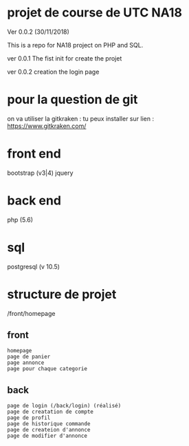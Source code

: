 # projet de course de UTC NA18 
Ver 0.0.2 (30/11/2018)

This is a repo for NA18 project on PHP and SQL.

ver 0.0.1 The fist init for create the projet

ver 0.0.2 creation the login page 

# pour la question de  git 
on va utiliser la gitkraken :
tu peux installer sur lien :
https://www.gitkraken.com/


# front end
bootstrap (v3|4)
jquery 



# back end 
php (5.6)


# sql 
postgresql (v 10.5)


# structure de projet
/front/homepage
 ## front
    homepage
    page de panier 
    page annonce
    page pour chaque categorie
    
  
 ## back
    page de login (/back/login) (réalisé)
    page de creatation de compte
    page de profil 
    page de historique commande
    page de createion d'annonce
    page de modifier d'annonce 

 
  




